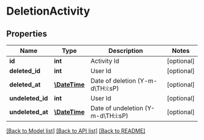 # DeletionActivity

## Properties
Name | Type | Description | Notes
------------ | ------------- | ------------- | -------------
**id** | **int** | Activity Id | [optional] 
**deleted_id** | **int** | User Id | [optional] 
**deleted_at** | [**\DateTime**](\DateTime.md) | Date of deletion (Y-m-d\\TH:i:sP) | [optional] 
**undeleted_id** | **int** | User Id | [optional] 
**undeleted_at** | [**\DateTime**](\DateTime.md) | Date of undeletion (Y-m-d\\TH:i:sP) | [optional] 

[[Back to Model list]](../../README.md#documentation-for-models) [[Back to API list]](../../README.md#documentation-for-api-endpoints) [[Back to README]](../../README.md)

